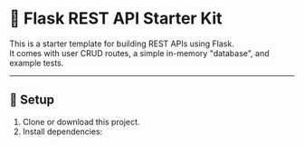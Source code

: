# 🚀 Flask REST API Starter Kit

This is a starter template for building REST APIs using Flask.  
It comes with user CRUD routes, a simple in-memory "database", and example tests.  

---

## 🔧 Setup
1. Clone or download this project.
2. Install dependencies:
